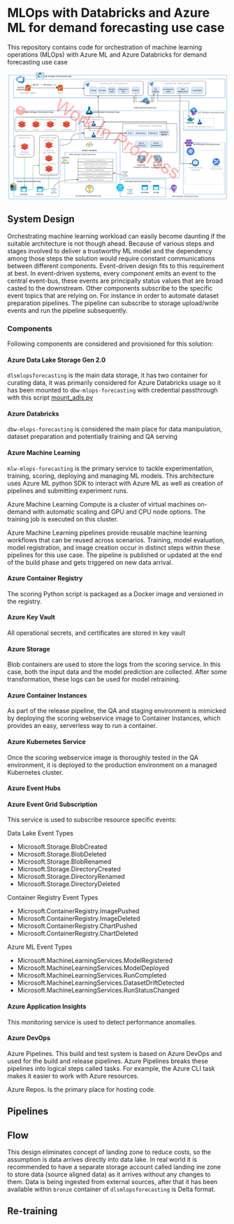 # MLOps with Databricks and Azure ML for demand forecasting use case

This repository contains code for orchestration of machine learning operations (MLOps) with Azure ML and Azure Databricks for demand forecasting use case


![Overall MLOps Architecture](./architecture/mlops.drawio.png)

## System Design
Orchestrating machine learning workload can easily become daunting if the suitable architecture is not though ahead. Because of various steps and stages involved to deliver a trustworthy ML model and the dependency among those steps the solution would require constant communications between different components. Event-driven design fits to this requirement at best. In event-driven systems, every component emits an event to the central event-bus, these events are principally status values that are broad casted to the downstream. Other components subscribe to the specific event topics that are relying on. For instance in order to automate dataset preparation pipelines. The pipeline can subscribe to storage upload/write events and run the pipeline subsequently.
### Components
Following components are considered and provisioned for this solution:
#### Azure Data Lake Storage Gen 2.0
`dlsmlopsforecasting` is the main data storage, it has two container for curating data, it was primarily considered for Azure Databricks usage so it has been mounted to `dbw-mlops-forecasting` with credential passthrough with this script [mount_adls.py](./data_ops/demand-forecasting-dev/utils/mount_adls.py)
#### Azure Databricks
`dbw-mlops-forecasting` is considered the main place for data manipulation, dataset preparation and potentially training and QA serving
#### Azure Machine Learning
`mlw-mlops-forecasting` is the primary service to tackle experimentation, training, scoring, deploying and managing ML models. This architecture uses Azure ML python SDK to interact with Azure ML as well as creation of pipelines and submitting experiment runs.

Azure Machine Learning Compute is a cluster of virtual machines on-demand with automatic scaling and GPU and CPU node options. The training job is executed on this cluster.

Azure Machine Learning pipelines provide reusable machine learning workflows that can be reused across scenarios. Training, model evaluation, model registration, and image creation occur in distinct steps within these pipelines for this use case. The pipeline is published or updated at the end of the build phase and gets triggered on new data arrival.

#### Azure Container Registry
The scoring Python script is packaged as a Docker image and versioned in the registry.
#### Azure Key Vault
All operational secrets, and certificates are stored in key vault
#### Azure Storage

Blob containers are used to store the logs from the scoring service. In this case, both the input data and the model prediction are collected. After some transformation, these logs can be used for model retraining.
#### Azure Container Instances
As part of the release pipeline, the QA and staging environment is mimicked by deploying the scoring webservice image to Container Instances, which provides an easy, serverless way to run a container.
#### Azure Kubernetes Service

Once the scoring webservice image is thoroughly tested in the QA environment, it is deployed to the production environment on a managed Kubernetes cluster.
#### Azure Event Hubs

#### Azure Event Grid Subscription
This service is used to subscribe resource specific events:

Data Lake Event Types
* Microsoft.Storage.BlobCreated
* Microsoft.Storage.BlobDeleted
* Microsoft.Storage.BlobRenamed
* Microsoft.Storage.DirectoryCreated
* Microsoft.Storage.DirectoryRenamed
* Microsoft.Storage.DirectoryDeleted

Container Registry Event Types
* Microsoft.ContainerRegistry.ImagePushed
* Microsoft.ContainerRegistry.ImageDeleted
* Microsoft.ContainerRegistry.ChartPushed
* Microsoft.ContainerRegistry.ChartDeleted

Azure ML Event Types
* Microsoft.MachineLearningServices.ModelRegistered
* Microsoft.MachineLearningServices.ModelDeployed
* Microsoft.MachineLearningServices.RunCompleted
* Microsoft.MachineLearningServices.DatasetDriftDetected
* Microsoft.MachineLearningServices.RunStatusChanged
#### Azure Application Insights
This monitoring service is used to detect performance anomalies.

#### Azure DevOps
Azure Pipelines. This build and test system is based on Azure DevOps and used for the build and release pipelines. Azure Pipelines breaks these pipelines into logical steps called tasks. For example, the Azure CLI task makes it easier to work with Azure resources.

Azure Repos. Is the primary place for hosting code.
## Pipelines

## Flow

This design eliminates concept of landing zone to reduce costs, so the assumption is data arrives directly into data lake. In real world it is recommended to have a separate storage account called landing
ine zone to store data (source aligned data) as it arrives without any changes to them.
Data is being ingested from external sources, after that it has been available within `bronze` container of `dlsmlopsforecasting` is Delta format.

## Re-training

